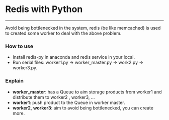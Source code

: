 # Redis with Python 
----

Avoid being bottlenecked in the system, redis (be like memcached) is used to created some worker to deal with the above problem. 
 

### How to use
 - Install redis-py in anaconda and redis service in your local.
 - Run serial files: worker1.py -> worker_master.py -> work2.py -> worker3.py.

### Explain
 - **worker_master**: has a Queue to aim storage products from worker1 and distribute them to worker2 , worker3, ... 
 - **worker1**: push product to the Queue in worker master.
 - **worker2**, **worker3**: aim to avoid being bottlenecked, you can create more. 

